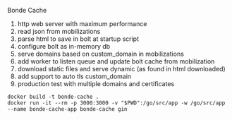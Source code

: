 Bonde Cache

1. http web server with maximum performance
2. read json from mobilizations
3. parse html to save in bolt at startup script
4. configure bolt as in-memory db
5. serve domains based on custom_domain in mobilizations
6. add worker to listen queue and update bolt cache from mobilization
7. download static files and serve dynamic (as found in html downloaded)
8. add support to auto tls custom_domain
9. production test with multiple domains and certificates

```
docker build -t bonde-cache .
docker run -it --rm -p 3000:3000 -v "$PWD":/go/src/app -w /go/src/app --name bonde-cache-app bonde-cache gin
```
